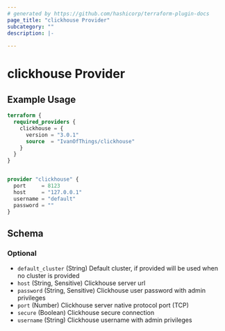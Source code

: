 ```yaml
---
# generated by https://github.com/hashicorp/terraform-plugin-docs
page_title: "clickhouse Provider"
subcategory: ""
description: |-
  
---
```


# clickhouse Provider



## Example Usage

```terraform
terraform {
  required_providers {
    clickhouse = {
      version = "3.0.1"
      source  = "IvanOfThings/clickhouse"
    }
  }
}


provider "clickhouse" {
  port     = 8123
  host     = "127.0.0.1"
  username = "default"
  password = ""
}
```

<!-- schema generated by tfplugindocs -->
## Schema

### Optional

- `default_cluster` (String) Default cluster, if provided will be used when no cluster is provided
- `host` (String, Sensitive) Clickhouse server url
- `password` (String, Sensitive) Clickhouse user password with admin privileges
- `port` (Number) Clickhouse server native protocol port (TCP)
- `secure` (Boolean) Clickhouse secure connection
- `username` (String) Clickhouse username with admin privileges
